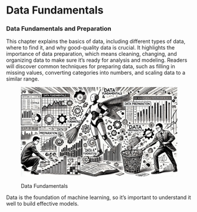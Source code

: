 # Data Fundamentals

### Data Fundamentals and Preparation

This chapter explains the basics of data, including different types of data, where to find it, and why good-quality data is crucial. It highlights the importance of data preparation, which means cleaning, changing, and organizing data to make sure it’s ready for analysis and modeling. Readers will discover common techniques for preparing data, such as filling in missing values, converting categories into numbers, and scaling data to a similar range.

<div align="left"><figure><img src="../../../.gitbook/assets/ml-data-fundamentals-min.png" alt="" width="563"><figcaption><p>Data Fundamentals</p></figcaption></figure></div>

Data is the foundation of machine learning, so it’s important to understand it well to build effective models.
